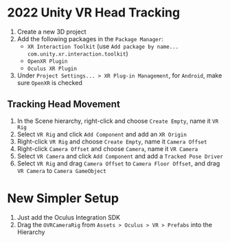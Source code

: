 # 2022 Unity VR Head Tracking

1. Create a new 3D project
2. Add the following packages in the `Package Manager`:
    - `XR Interaction Toolkit` (use `Add package by name...` `com.unity.xr.interaction.toolkit`)
    - `OpenXR Plugin`
    - `Oculus XR Plugin`
3. Under `Project Settings... > XR Plug-in Management`, for `Android`, make sure `OpenXR` is checked

## Tracking Head Movement

1. In the Scene hierarchy, right-click and choose `Create Empty`, name it `VR Rig`
2. Select `VR Rig` and click `Add Component` and add an `XR Origin`
3. Right-click `VR Rig` and choose `Create Empty`, name it `Camera Offset`
4. Right-click `Camera Offset` and choose `Camera`, name it `VR Camera`
5. Select `VR Camera` and click `Add Component` and add a `Tracked Pose Driver`
6. Select `VR Rig` and drag `Camera Offset` to `Camera Floor Offset`, and drag `VR Camera` to `Camera GameObject`

# New Simpler Setup

1. Just add the Oculus Integration SDK
2. Drag the `OVRCameraRig` from `Assets > Oculus > VR > Prefabs` into the Hierarchy
